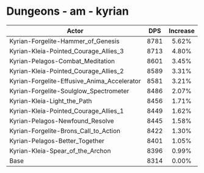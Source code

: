 # Dungeons - am - kyrian
| Actor | DPS | Increase |
|---|:---:|:---:|
|Kyrian-Forgelite-Hammer_of_Genesis|8781|5.62%|
|Kyrian-Kleia-Pointed_Courage_Allies_3|8713|4.80%|
|Kyrian-Pelagos-Combat_Meditation|8601|3.45%|
|Kyrian-Kleia-Pointed_Courage_Allies_2|8589|3.31%|
|Kyrian-Forgelite-Effusive_Anima_Accelerator|8581|3.21%|
|Kyrian-Forgelite-Soulglow_Spectrometer|8486|2.07%|
|Kyrian-Kleia-Light_the_Path|8456|1.71%|
|Kyrian-Kleia-Pointed_Courage_Allies_1|8449|1.62%|
|Kyrian-Pelagos-Newfound_Resolve|8445|1.58%|
|Kyrian-Forgelite-Brons_Call_to_Action|8422|1.30%|
|Kyrian-Pelagos-Better_Together|8401|1.05%|
|Kyrian-Kleia-Spear_of_the_Archon|8396|0.99%|
|Base|8314|0.00%|
